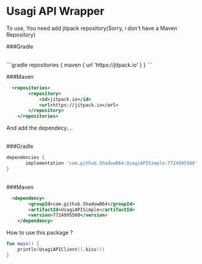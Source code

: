 # Usagi API Wrapper

To use, You need add jitpack repository(Sorry, i don't have a Maven Repository) 
<br>

###Gradle

<br>
```gradle
repositories {
			maven { 
          url 'https://jitpack.io' 
      }
}
```
<br>

###Maven
<br>

```xml
  <repositories>
		<repository>
		    <id>jitpack.io</id>
		    <url>https://jitpack.io</url>
		</repository>
	</repositories>
```

And add the dependecy....<br>
<br>

###Gradle 
<br>

```gradle
dependencies {
	   implementation 'com.github.ShadowB64:UsagiAPISimple:7724995560'
}
```

<br>
###Maven

```xml
  <dependency>
	    <groupId>com.github.ShadowB64</groupId>
	    <artifactId>UsagiAPISimple</artifactId>
	    <version>7724995560</version>
	</dependency>
```

How to use this package ? <br>

```kotlin
fun main() { 
    println(UsagiAPIClient().kiss())
}
```
